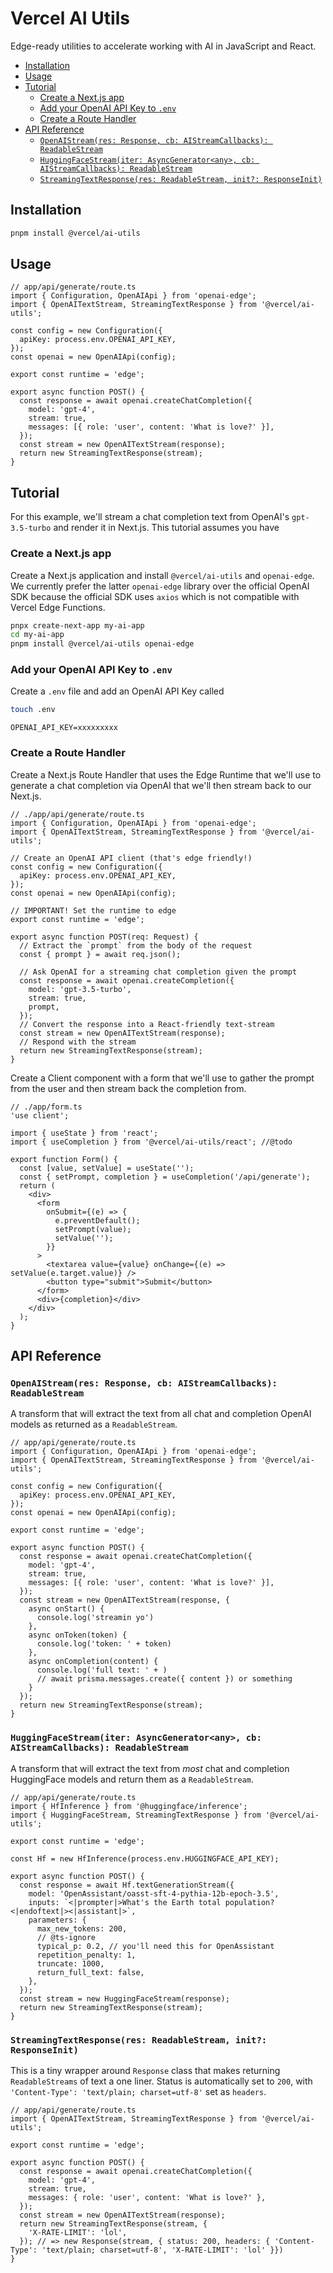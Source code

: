 # Vercel AI Utils

Edge-ready utilities to accelerate working with AI in JavaScript and React.

<!-- START doctoc generated TOC please keep comment here to allow auto update -->
<!-- DON'T EDIT THIS SECTION, INSTEAD RE-RUN doctoc TO UPDATE -->

- [Installation](#installation)
- [Usage](#usage)
- [Tutorial](#tutorial)
  - [Create a Next.js app](#create-a-nextjs-app)
  - [Add your OpenAI API Key to `.env`](#add-your-openai-api-key-to-env)
  - [Create a Route Handler](#create-a-route-handler)
- [API Reference](#api-reference)
  - [`OpenAIStream(res: Response, cb: AIStreamCallbacks): ReadableStream`](#openaistreamres-response-cb-aistreamcallbacks-readablestream)
  - [`HuggingFaceStream(iter: AsyncGenerator<any>, cb: AIStreamCallbacks): ReadableStream`](#huggingfacestreamiter-asyncgeneratorany-cb-aistreamcallbacks-readablestream)
  - [`StreamingTextResponse(res: ReadableStream, init?: ResponseInit)`](#streamingtextresponseres-readablestream-init-responseinit)

<!-- END doctoc generated TOC please keep comment here to allow auto update -->

## Installation

```sh
pnpm install @vercel/ai-utils
```

## Usage

```tsx
// app/api/generate/route.ts
import { Configuration, OpenAIApi } from 'openai-edge';
import { OpenAITextStream, StreamingTextResponse } from '@vercel/ai-utils';

const config = new Configuration({
  apiKey: process.env.OPENAI_API_KEY,
});
const openai = new OpenAIApi(config);

export const runtime = 'edge';

export async function POST() {
  const response = await openai.createChatCompletion({
    model: 'gpt-4',
    stream: true,
    messages: [{ role: 'user', content: 'What is love?' }],
  });
  const stream = new OpenAITextStream(response);
  return new StreamingTextResponse(stream);
}
```

## Tutorial

For this example, we'll stream a chat completion text from OpenAI's `gpt-3.5-turbo` and render it in Next.js. This tutorial assumes you have

### Create a Next.js app

Create a Next.js application and install `@vercel/ai-utils` and `openai-edge`. We currently prefer the latter `openai-edge` library over the official OpenAI SDK because the official SDK uses `axios` which is not compatible with Vercel Edge Functions.

```sh
pnpx create-next-app my-ai-app
cd my-ai-app
pnpm install @vercel/ai-utils openai-edge
```

### Add your OpenAI API Key to `.env`

Create a `.env` file and add an OpenAI API Key called

```sh
touch .env
```

```env
OPENAI_API_KEY=xxxxxxxxx
```

### Create a Route Handler

Create a Next.js Route Handler that uses the Edge Runtime that we'll use to generate a chat completion via OpenAI that we'll then stream back to our Next.js.

```tsx
// ./app/api/generate/route.ts
import { Configuration, OpenAIApi } from 'openai-edge';
import { OpenAITextStream, StreamingTextResponse } from '@vercel/ai-utils';

// Create an OpenAI API client (that's edge friendly!)
const config = new Configuration({
  apiKey: process.env.OPENAI_API_KEY,
});
const openai = new OpenAIApi(config);

// IMPORTANT! Set the runtime to edge
export const runtime = 'edge';

export async function POST(req: Request) {
  // Extract the `prompt` from the body of the request
  const { prompt } = await req.json();

  // Ask OpenAI for a streaming chat completion given the prompt
  const response = await openai.createCompletion({
    model: 'gpt-3.5-turbo',
    stream: true,
    prompt,
  });
  // Convert the response into a React-friendly text-stream
  const stream = new OpenAITextStream(response);
  // Respond with the stream
  return new StreamingTextResponse(stream);
}
```

Create a Client component with a form that we'll use to gather the prompt from the user and then stream back the completion from.

```tsx
// ./app/form.ts
'use client';

import { useState } from 'react';
import { useCompletion } from '@vercel/ai-utils/react'; //@todo

export function Form() {
  const [value, setValue] = useState('');
  const { setPrompt, completion } = useCompletion('/api/generate');
  return (
    <div>
      <form
        onSubmit={(e) => {
          e.preventDefault();
          setPrompt(value);
          setValue('');
        }}
      >
        <textarea value={value} onChange={(e) => setValue(e.target.value)} />
        <button type="submit">Submit</button>
      </form>
      <div>{completion}</div>
    </div>
  );
}
```

## API Reference

### `OpenAIStream(res: Response, cb: AIStreamCallbacks): ReadableStream`

A transform that will extract the text from all chat and completion OpenAI models as returned as a `ReadableStream`.

```tsx
// app/api/generate/route.ts
import { Configuration, OpenAIApi } from 'openai-edge';
import { OpenAITextStream, StreamingTextResponse } from '@vercel/ai-utils';

const config = new Configuration({
  apiKey: process.env.OPENAI_API_KEY,
});
const openai = new OpenAIApi(config);

export const runtime = 'edge';

export async function POST() {
  const response = await openai.createChatCompletion({
    model: 'gpt-4',
    stream: true,
    messages: [{ role: 'user', content: 'What is love?' }],
  });
  const stream = new OpenAITextStream(response, {
    async onStart() {
      console.log('streamin yo')
    },
    async onToken(token) {
      console.log('token: ' + token)
    },
    async onCompletion(content) {
      console.log('full text: ' + )
      // await prisma.messages.create({ content }) or something
    }
  });
  return new StreamingTextResponse(stream);
}
```

### `HuggingFaceStream(iter: AsyncGenerator<any>, cb: AIStreamCallbacks): ReadableStream`

A transform that will extract the text from _most_ chat and completion HuggingFace models and return them as a `ReadableStream`.

```tsx
// app/api/generate/route.ts
import { HfInference } from '@huggingface/inference';
import { HuggingFaceStream, StreamingTextResponse } from '@vercel/ai-utils';

export const runtime = 'edge';

const Hf = new HfInference(process.env.HUGGINGFACE_API_KEY);

export async function POST() {
  const response = await Hf.textGenerationStream({
    model: 'OpenAssistant/oasst-sft-4-pythia-12b-epoch-3.5',
    inputs: `<|prompter|>What's the Earth total population?<|endoftext|><|assistant|>`,
    parameters: {
      max_new_tokens: 200,
      // @ts-ignore
      typical_p: 0.2, // you'll need this for OpenAssistant
      repetition_penalty: 1,
      truncate: 1000,
      return_full_text: false,
    },
  });
  const stream = new HuggingFaceStream(response);
  return new StreamingTextResponse(stream);
}
```

### `StreamingTextResponse(res: ReadableStream, init?: ResponseInit)`

This is a tiny wrapper around `Response` class that makes returning `ReadableStreams` of text a one liner. Status is automatically set to `200`, with `'Content-Type': 'text/plain; charset=utf-8'` set as `headers`.

```tsx
// app/api/generate/route.ts
import { OpenAITextStream, StreamingTextResponse } from '@vercel/ai-utils';

export const runtime = 'edge';

export async function POST() {
  const response = await openai.createChatCompletion({
    model: 'gpt-4',
    stream: true,
    messages: { role: 'user', content: 'What is love?' },
  });
  const stream = new OpenAITextStream(response);
  return new StreamingTextResponse(stream, {
    'X-RATE-LIMIT': 'lol',
  }); // => new Response(stream, { status: 200, headers: { 'Content-Type': 'text/plain; charset=utf-8', 'X-RATE-LIMIT': 'lol' }})
}
```
